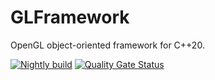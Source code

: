 # GLFramework
OpenGL object-oriented framework for C++20.

[![Nightly build](https://github.com/mateuszokroj1/GLFramework/actions/workflows/nightly.yml/badge.svg?branch=main)](https://github.com/mateuszokroj1/GLFramework/actions/workflows/nightly.yml)
[![Quality Gate Status](https://sonarcloud.io/api/project_badges/measure?project=mateuszokroj1_GLFramework&metric=alert_status)](https://sonarcloud.io/summary/new_code?id=mateuszokroj1_GLFramework)
